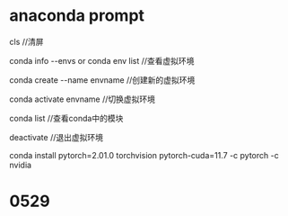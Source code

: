 # anaconda prompt

cls  //清屏

conda info --envs  or  conda env list  //查看虚拟环境

conda create --name envname  //创建新的虚拟环境

conda activate envname  //切换虚拟环境

conda list //查看conda中的模块

deactivate //退出虚拟环境

conda install pytorch=2.01.0 torchvision pytorch-cuda=11.7 -c pytorch -c nvidia

# 0529